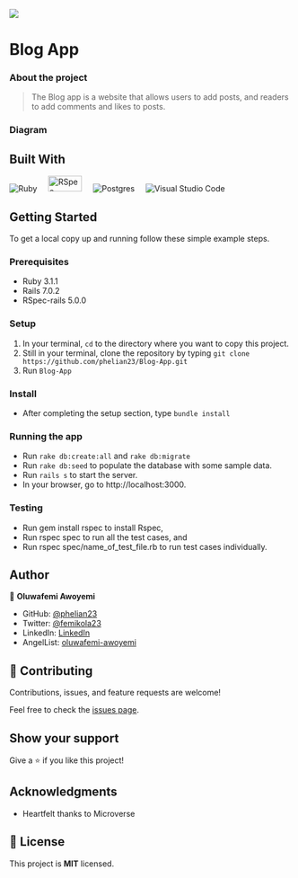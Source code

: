 ![](https://img.shields.io/badge/Microverse-blueviolet)

# Blog App

### About the project

> The Blog app is a website that allows users to add posts, and readers to add comments and likes to posts.

### Diagram


## Built With

![Ruby](https://img.shields.io/badge/ruby-%23CC342D.svg?style=for-the-badge&logo=ruby&logoColor=white) &nbsp; &nbsp; <img src="https://1ohvy81v7br01wtgnj4bf0ek-wpengine.netdna-ssl.com/wp-content/uploads/2019/01/rspec.jpg" height="28" width="60" alt="RSpec"> &nbsp; &nbsp; ![Postgres](https://img.shields.io/badge/postgres-%23316192.svg?style=for-the-badge&logo=postgresql&logoColor=white) &nbsp; &nbsp; ![Visual Studio Code](https://img.shields.io/badge/Visual%20Studio%20Code-0078d7.svg?style=for-the-badge&logo=visual-studio-code&logoColor=white)

## Getting Started

To get a local copy up and running follow these simple example steps.

### Prerequisites

* Ruby 3.1.1
* Rails 7.0.2
* RSpec-rails 5.0.0

### Setup

1. In your terminal, `cd` to the directory where you want to copy this project.
2. Still in your terminal, clone the repository by typing `git clone https://github.com/phelian23/Blog-App.git`
3. Run `Blog-App`

### Install

* After completing the setup section, type `bundle install`

### Running the app

- Run `rake db:create:all` and `rake db:migrate`
- Run `rake db:seed` to populate the database with some sample data.
- Run `rails s` to start the server.
- In your browser, go to http://localhost:3000.

### Testing
- Run gem install rspec to install Rspec,
- Run rspec spec to run all the test cases, and
- Run rspec spec/name_of_test_file.rb to run test cases individually.

## Author

👤 **Oluwafemi Awoyemi**

- GitHub: [@phelian23](https://github.com/phelian23)
- Twitter: [@femikola23](https://twitter.com/femikola23)
- LinkedIn: [LinkedIn](https://www.linkedin.com/in/oluwafemi-awoyemi/)
- AngelList: [oluwafemi-awoyemi](https://angel.co/u/oluwafemi-awoyemi)

## 🤝 Contributing

Contributions, issues, and feature requests are welcome!

Feel free to check the [issues page](../../issues/).

## Show your support

Give a ⭐️ if you like this project!

## Acknowledgments

- Heartfelt thanks to Microverse

## 📝 License

This project is **MIT** licensed.
